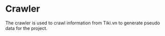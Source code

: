 # Crawler

The crawler is used to crawl information from Tiki.vn to generate pseudo data for the project.
